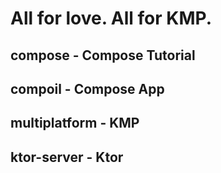 # All for love. All for KMP.

## compose - Compose Tutorial

## compoil - Compose App

## multiplatform - KMP

## ktor-server - Ktor